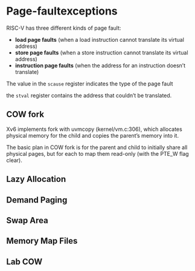 # Page-faultexceptions

RISC-V has three different kinds of page fault: 

- **load page faults** (when a load instruction cannot translate its virtual address)
- **store page faults** (when a store instruction cannot translate its virtual address)
-  **instruction page faults** (when the address for an instruction doesn’t translate)

The value in the `scause` register indicates the type of the page fault

the `stval` register contains the address that couldn’t be translated.



## COW fork

Xv6 implements fork with uvmcopy (kernel/vm.c:306), which allocates physical memory for the child and copies the parent’s memory into it.

The basic plan in COW fork is for the parent and child to initially share all physical pages, but for each to map them read-only (with the PTE_W flag clear). 



## Lazy Allocation

## Demand Paging

## Swap Area

## Memory Map Files



## Lab COW



